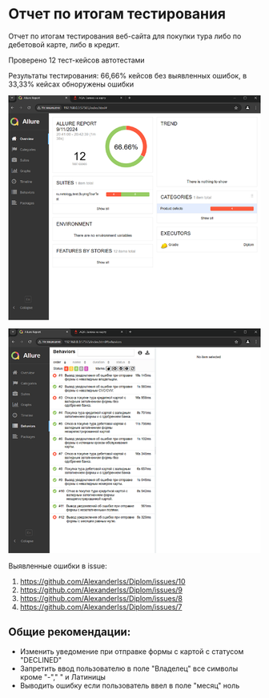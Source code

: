# Отчет по итогам тестирования
Отчет по итогам тестирования веб-сайта для покупки тура либо по дебетовой карте, либо в кредит.

Проверено 12 тест-кейсов автотестами

Результаты тестирования: 66,66% кейсов без выявленных ошибок, в 33,33% кейсах обноружены ошибки

![1.jpeg](1.jpeg)

![2.jpeg](2.jpeg)


Выявленные ошибки в issue:
1) https://github.com/AlexanderIss/Diplom/issues/10
2) https://github.com/AlexanderIss/Diplom/issues/9
3) https://github.com/AlexanderIss/Diplom/issues/8
4) https://github.com/AlexanderIss/Diplom/issues/7

## Общие рекомендации:
- Изменить уведомение при отправке формы с картой с статусом "DECLINED" 
- Запретить ввод пользователю в поле "Владелец" все символы кроме "-"," " и Латиницы
- Выводить ошибку если пользователь ввел в поле "месяц" ноль 